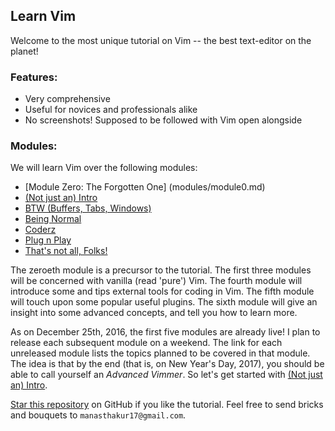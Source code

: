 ## Learn Vim

Welcome to the most unique tutorial on Vim -- the best text-editor on the planet!

### Features:
- Very comprehensive
- Useful for novices and professionals alike
- No screenshots! Supposed to be followed with Vim open alongside

### Modules:
We will learn Vim over the following modules:

* [Module Zero: The Forgotten One] (modules/module0.md)
* [(Not just an) Intro](modules/module1.md)
* [BTW (Buffers, Tabs, Windows)](modules/module2.md)
* [Being Normal](modules/module3.md)
* [Coderz](modules/module4.md)
* [Plug n Play](modules/module5.md)
* [That's not all, Folks!](modules/module6.md)

The zeroeth module is a precursor to the tutorial.
The first three modules will be concerned with vanilla (read 'pure') Vim.
The fourth module will introduce some and tips external tools for coding in Vim.
The fifth module will touch upon some popular useful plugins.
The sixth module will give an insight into some advanced concepts, and tell you how to learn more.

As on December 25th, 2016, the first five modules are already live!
I plan to release each subsequent module on a weekend.
The link for each unreleased module lists the topics planned to be covered in that module.
The idea is that by the end (that is, on New Year's Day, 2017), you should be able to call yourself an _Advanced Vimmer_.
So let's get started with [(Not just an) Intro](modules/module1.md).

[Star this repository](https://github.com/manasthakur/learn-vim/) on GitHub if you like the tutorial.
Feel free to send bricks and bouquets to `manasthakur17@gmail.com`.

